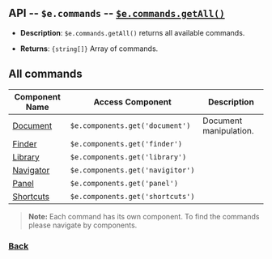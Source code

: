 ## API -- `$e.commands` -- [`$e.commands.getAll()`](../commands.full.md#getAll)
*  **Description**: `$e.commands.getAll()` returns all available commands.

*  **Returns**: `{string[]}` Array of commands.

## All commands
| Component Name                                                                        | Access Component                 | Description
|---------------------------------------------------------------------------------------|--------------------------------- |-----------------------
| [Document](../../../../../../../assets/dev/js/editor/document/readme.md)              | `$e.components.get('document')`  | Document manipulation.
| [Finder](#component---efinder.md)                                                     | `$e.components.get('finder')`    |
| [Library](#component---elibrary.md)                                                   | `$e.components.get('library')`   |
| [Navigator](#component---enavigaitor.md)                                              | `$e.components.get('navigitor')` |
| [Panel](#component---epanel.md)                                                       | `$e.components.get('panel')`     |
| [Shortcuts](#component---eshortcuts.md)                                               | `$e.components.get('shortcuts')` |

> **Note:** Each command has its own component. To find the commands please navigate by components.

### [Back](../commands.md) 
